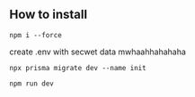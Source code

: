 ## How to install 
```
npm i --force
```
create .env with secwet data mwhaahhahahaha

```
npx prisma migrate dev --name init
```

```
npm run dev
```